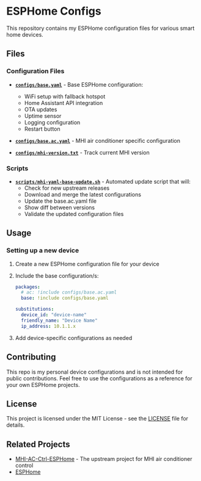 # ESPHome Configs

This repository contains my ESPHome configuration files for various smart home devices.

## Files

### Configuration Files

- **[`configs/base.yaml`](configs/base.yaml)** - Base ESPHome configuration:
  - WiFi setup with fallback hotspot
  - Home Assistant API integration
  - OTA updates
  - Uptime sensor
  - Logging configuration
  - Restart button

- **[`configs/base.ac.yaml`](configs/base.ac.yaml)** - MHI air conditioner specific configuration

- **[`configs/mhi-version.txt`](configs/mhi-version.txt)** - Track current MHI version

### Scripts

- **[`scripts/mhi-yaml-base-update.sh`](scripts/mhi-yaml-base-update.sh)** - Automated update script that will:
  - Check for new upstream releases
  - Download and merge the latest configurations
  - Update the base.ac.yaml file
  - Show diff between versions
  - Validate the updated configuration files

## Usage

### Setting up a new device

1. Create a new ESPHome configuration file for your device
2. Include the base configuration/s:
   ```yaml
   packages:
     # ac: !include configs/base.ac.yaml
     base: !include configs/base.yaml

   substitutions:
     device_id: "device-name"
     friendly_name: "Device Name"
     ip_address: 10.1.1.x
   ```

3. Add device-specific configurations as needed

## Contributing

This repo is my personal device configurations and is not intended for public contributions.
Feel free to use the configurations as a reference for your own ESPHome projects.

## License

This project is licensed under the MIT License - see the [LICENSE](LICENSE) file for details.

## Related Projects

- [MHI-AC-Ctrl-ESPHome](https://github.com/ginkage/MHI-AC-Ctrl-ESPHome) - The upstream project for MHI air conditioner control
- [ESPHome](https://esphome.io/)
